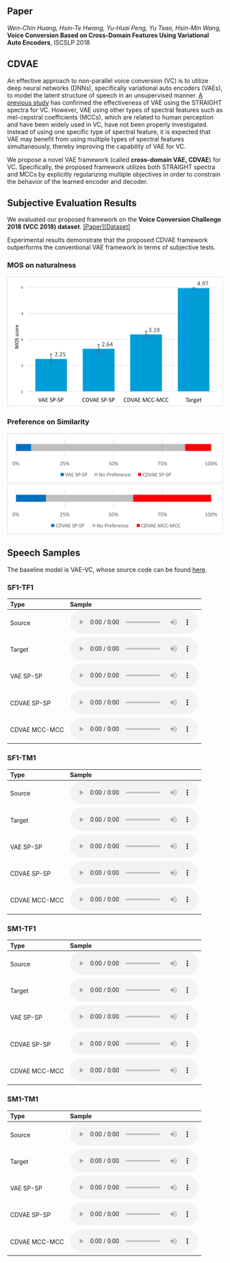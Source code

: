 ## Paper

_Wen-Chin Huang, Hsin-Te Hwang, Yu-Huai Peng, Yu Tsao, Hsin-Min Wang,_ **Voice Conversion Based on Cross-Domain Features Using Variational Auto Encoders**, ISCSLP 2018

## CDVAE

An effective approach to non-parallel voice conversion (VC) is to utilize deep neural networks (DNNs), specifically variational auto encoders (VAEs), to model the latent structure of speech in an unsupervised manner. [A previous study](https://arxiv.org/abs/1610.04019) has confirmed the effectiveness of VAE using the STRAIGHT spectra for VC. However, VAE using other types of spectral features such as mel-cepstral coefficients (MCCs), which are related to human perception and have been widely used in VC, have not been properly investigated. Instead of using one specific type of spectral feature, it is expected that VAE may benefit from using multiple types of spectral features simultaneously, thereby improving the capability of VAE for VC.

We propose a novel VAE framework (called **cross-domain VAE, CDVAE**) for VC. Specifically, the proposed framework utilizes both STRAIGHT spectra and MCCs by explicitly regularizing multiple objectives in order to constrain the behavior of the learned encoder and decoder.

## Subjective Evaluation Results

We evaluated our proposed framework on the **Voice Conversion Challenge 2018 (VCC 2018) dataset**. [[Paper]](https://arxiv.org/abs/1804.04262)[[Dataset]](https://datashare.is.ed.ac.uk/handle/10283/3061)

Experimental results demonstrate that the proposed CDVAE framework outperforms the conventional VAE framework in terms of subjective tests.

### MOS on naturalness

![Naturalness](/imgs/Subjective_Naturalness.png) 

### Preference on Similarity
![Similarity 1](/imgs/Subjective_Similarity1.png)
![Similarity 1](/imgs/Subjective_Similarity2.png)

## Speech Samples

The baseline model is VAE-VC, whose source code can be found [here](https://github.com/JeremyCCHsu/vae-npvc).

### SF1-TF1

|Type|Sample|
|:--|:--|
|Source|<audio controls="controls"><source type="audio/wav" src="samples/natural/SF1-30001.wav"></source></audio>|
|Target|<audio controls="controls"><source type="audio/wav" src="samples/natural/TF1-30001.wav"></source></audio>|
|VAE SP-SP|<audio controls="controls"><source type="audio/wav" src="samples/vae-sp2sp/SF1-TF1-30001-gau-GV.wav"></source></audio>|
|CDVAE SP-SP|<audio controls="controls"><source type="audio/wav" src="samples/cdvae-sp2sp/SF1-TF1-30001-gau-GV-sp2sp.wav"></source></audio>|
|CDVAE MCC-MCC|<audio controls="controls"><source type="audio/wav" src="samples/cdvae-mcc2mcc/SF1-TF1-30001-gau-GV-mcc2mcc.wav"></source></audio>|

### SF1-TM1

|Type|Sample|
|:--|:--|
|Source|<audio controls="controls"><source type="audio/wav" src="samples/natural/SF1-30001.wav"></source></audio>|
|Target|<audio controls="controls"><source type="audio/wav" src="samples/natural/TM1-30001.wav"></source></audio>|
|VAE SP-SP|<audio controls="controls"><source type="audio/wav" src="samples/vae-sp2sp/SF1-TM1-30001-gau-GV.wav"></source></audio>|
|CDVAE SP-SP|<audio controls="controls"><source type="audio/wav" src="samples/cdvae-sp2sp/SF1-TM1-30001-gau-GV-sp2sp.wav"></source></audio>|
|CDVAE MCC-MCC|<audio controls="controls"><source type="audio/wav" src="samples/cdvae-mcc2mcc/SF1-TM1-30001-gau-GV-mcc2mcc.wav"></source></audio>|

### SM1-TF1

|Type|Sample|
|:--|:--|
|Source|<audio controls="controls"><source type="audio/wav" src="samples/natural/SM1-30001.wav"></source></audio>|
|Target|<audio controls="controls"><source type="audio/wav" src="samples/natural/TF1-30001.wav"></source></audio>|
|VAE SP-SP|<audio controls="controls"><source type="audio/wav" src="samples/vae-sp2sp/SM1-TF1-30001-gau-GV.wav"></source></audio>|
|CDVAE SP-SP|<audio controls="controls"><source type="audio/wav" src="samples/cdvae-sp2sp/SM1-TF1-30001-gau-GV-sp2sp.wav"></source></audio>|
|CDVAE MCC-MCC|<audio controls="controls"><source type="audio/wav" src="samples/cdvae-mcc2mcc/SM1-TF1-30001-gau-GV-mcc2mcc.wav"></source></audio>|

### SM1-TM1

|Type|Sample|
|:--|:--|
|Source|<audio controls="controls"><source type="audio/wav" src="samples/natural/SM1-30001.wav"></source></audio>|
|Target|<audio controls="controls"><source type="audio/wav" src="samples/natural/TM1-30001.wav"></source></audio>|
|VAE SP-SP|<audio controls="controls"><source type="audio/wav" src="samples/vae-sp2sp/SM1-TM1-30001-gau-GV.wav"></source></audio>|
|CDVAE SP-SP|<audio controls="controls"><source type="audio/wav" src="samples/cdvae-sp2sp/SM1-TM1-30001-gau-GV-sp2sp.wav"></source></audio>|
|CDVAE MCC-MCC|<audio controls="controls"><source type="audio/wav" src="samples/cdvae-mcc2mcc/SM1-TM1-30001-gau-GV-mcc2mcc.wav"></source></audio>|
